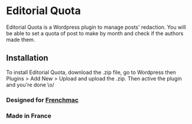 # Editorial Quota

Editorial Quota is a Wordpress plugin to manage posts' redaction. You will be able to set a quota of post to make by month and check if the authors made them.

## Installation
To install Editorial Quota, download the .zip file, go to Wordpress then Plugins > Add New > Upload and upload the .zip. Then active the plugin and you're done \o/

### Designed for [Frenchmac](http://frenchmac.com)
### Made in France
